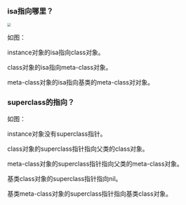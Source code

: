 ### isa指向哪里？

<img src="https://user-gold-cdn.xitu.io/2018/7/10/16483b7241ffdae0?w=933&amp;h=977&amp;f=jpeg&amp;s=77647" style="zoom:48%;" />

如图：

instance对象的isa指向class对象。

class对象的isa指向meta-class对象。

meta-class对象的isa指向基类的meta-class对对象。

### superclass的指向？

如图：

instance对象没有superclass指针。

class对象的superclass指针指向父类的class对象。

meta-class对象的superclass指针指向父类的meta-class对象。

基类class对象的superclass指针指向nil。

基类meta-class对象的superclass指针指向基类class对象。



